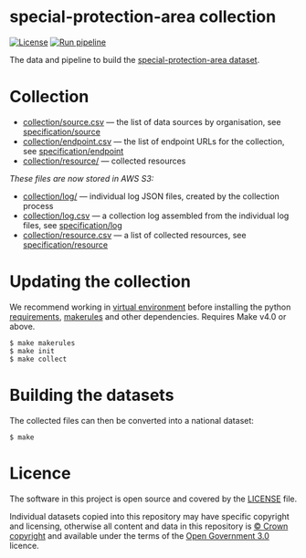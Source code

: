# special-protection-area collection

[![License](https://img.shields.io/github/license/mashape/apistatus.svg)](https://github.com/digital-land/special-protection-area/blob/main/LICENSE)
[![Run pipeline](https://github.com/digital-land/special-protection-area-collection/actions/workflows/run.yml/badge.svg)](https://github.com/digital-land/special-protection-area-collection/actions/workflows/run.yml)

The data and pipeline to build the [special-protection-area dataset](https://www.digital-land.info/dataset/special-protection-area).

# Collection

* [collection/source.csv](collection/source.csv) — the list of data sources by organisation, see [specification/source](https://digital-land.github.io/specification/schema/source/)
* [collection/endpoint.csv](collection/endpoint.csv) — the list of endpoint URLs for the collection, see [specification/endpoint](https://digital-land.github.io/specification/schema/endpoint)
* [collection/resource/](collection/resource/) — collected resources

*These files are now stored in AWS S3:*

* [collection/log/](https://files.planning.data.gov.uk/special-protection-area-collection/collection/log/) — individual log JSON files, created by the collection process
* [collection/log.csv](https://files.planning.data.gov.uk/special-protection-area-collection/collection/log.csv) — a collection log assembled from the individual log files, see [specification/log](https://files.planning.data.gov.uk/special-protection-area-collection/https://digital-land.github.io/specification/schema/log)
* [collection/resource.csv](https://files.planning.data.gov.uk/special-protection-area-collection/collection/resource.csv) — a list of collected resources, see [specification/resource](https://files.planning.data.gov.uk/special-protection-area-collection/https://digital-land.github.io/specification/schema/resource)

# Updating the collection

We recommend working in [virtual environment](http://docs.python-guide.org/en/latest/dev/virtualenvs/) before installing the python [requirements](requirements.txt), [makerules](https://github.com/digital-land/makerules) and other dependencies. Requires Make v4.0 or above.

    $ make makerules
    $ make init
    $ make collect

# Building the datasets

The collected files can then be converted into a national dataset:

    $ make

# Licence

The software in this project is open source and covered by the [LICENSE](LICENSE) file.

Individual datasets copied into this repository may have specific copyright and licensing, otherwise all content and data in this repository is
[© Crown copyright](http://www.nationalarchives.gov.uk/information-management/re-using-public-sector-information/copyright-and-re-use/crown-copyright/)
and available under the terms of the [Open Government 3.0](https://www.nationalarchives.gov.uk/doc/open-government-licence/version/3/) licence.

